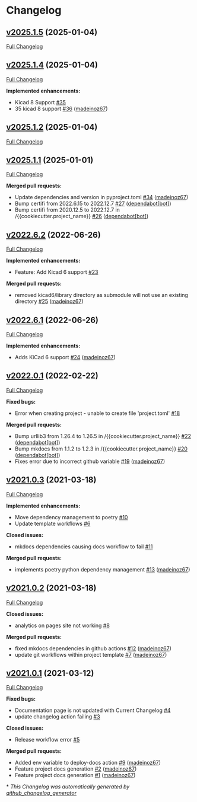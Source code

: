 # Changelog

## [v2025.1.5](https://github.com/madeinoz67/cookiecutter-kicad/tree/v2025.1.5) (2025-01-04)

[Full Changelog](https://github.com/madeinoz67/cookiecutter-kicad/compare/v2025.1.4...v2025.1.5)

## [v2025.1.4](https://github.com/madeinoz67/cookiecutter-kicad/tree/v2025.1.4) (2025-01-04)

[Full Changelog](https://github.com/madeinoz67/cookiecutter-kicad/compare/v2025.1.2...v2025.1.4)

**Implemented enhancements:**

- Kicad 8 Support [\#35](https://github.com/madeinoz67/cookiecutter-kicad/issues/35)
- 35 kicad 8 support [\#36](https://github.com/madeinoz67/cookiecutter-kicad/pull/36) ([madeinoz67](https://github.com/madeinoz67))

## [v2025.1.2](https://github.com/madeinoz67/cookiecutter-kicad/tree/v2025.1.2) (2025-01-04)

[Full Changelog](https://github.com/madeinoz67/cookiecutter-kicad/compare/v2025.1.1...v2025.1.2)

## [v2025.1.1](https://github.com/madeinoz67/cookiecutter-kicad/tree/v2025.1.1) (2025-01-01)

[Full Changelog](https://github.com/madeinoz67/cookiecutter-kicad/compare/v2022.6.2...v2025.1.1)

**Merged pull requests:**

- Update dependencies and version in pyproject.toml [\#34](https://github.com/madeinoz67/cookiecutter-kicad/pull/34) ([madeinoz67](https://github.com/madeinoz67))
- Bump certifi from 2022.6.15 to 2022.12.7 [\#27](https://github.com/madeinoz67/cookiecutter-kicad/pull/27) ([dependabot[bot]](https://github.com/apps/dependabot))
- Bump certifi from 2020.12.5 to 2022.12.7 in /{{cookiecutter.project\_name}} [\#26](https://github.com/madeinoz67/cookiecutter-kicad/pull/26) ([dependabot[bot]](https://github.com/apps/dependabot))

## [v2022.6.2](https://github.com/madeinoz67/cookiecutter-kicad/tree/v2022.6.2) (2022-06-26)

[Full Changelog](https://github.com/madeinoz67/cookiecutter-kicad/compare/v2022.6.1...v2022.6.2)

**Implemented enhancements:**

- Feature: Add Kicad 6 support [\#23](https://github.com/madeinoz67/cookiecutter-kicad/issues/23)

**Merged pull requests:**

- removed kicad6/library directory as submodule will not use an existing directory [\#25](https://github.com/madeinoz67/cookiecutter-kicad/pull/25) ([madeinoz67](https://github.com/madeinoz67))

## [v2022.6.1](https://github.com/madeinoz67/cookiecutter-kicad/tree/v2022.6.1) (2022-06-26)

[Full Changelog](https://github.com/madeinoz67/cookiecutter-kicad/compare/v2022.0.1...v2022.6.1)

**Implemented enhancements:**

- Adds KiCad 6 support [\#24](https://github.com/madeinoz67/cookiecutter-kicad/pull/24) ([madeinoz67](https://github.com/madeinoz67))

## [v2022.0.1](https://github.com/madeinoz67/cookiecutter-kicad/tree/v2022.0.1) (2022-02-22)

[Full Changelog](https://github.com/madeinoz67/cookiecutter-kicad/compare/v2021.0.3...v2022.0.1)

**Fixed bugs:**

- Error when creating project - unable to create file 'project.toml' [\#18](https://github.com/madeinoz67/cookiecutter-kicad/issues/18)

**Merged pull requests:**

- Bump urllib3 from 1.26.4 to 1.26.5 in /{{cookiecutter.project\_name}} [\#22](https://github.com/madeinoz67/cookiecutter-kicad/pull/22) ([dependabot[bot]](https://github.com/apps/dependabot))
- Bump mkdocs from 1.1.2 to 1.2.3 in /{{cookiecutter.project\_name}} [\#20](https://github.com/madeinoz67/cookiecutter-kicad/pull/20) ([dependabot[bot]](https://github.com/apps/dependabot))
- Fixes error due to incorrect github variable [\#19](https://github.com/madeinoz67/cookiecutter-kicad/pull/19) ([madeinoz67](https://github.com/madeinoz67))

## [v2021.0.3](https://github.com/madeinoz67/cookiecutter-kicad/tree/v2021.0.3) (2021-03-18)

[Full Changelog](https://github.com/madeinoz67/cookiecutter-kicad/compare/v2021.0.2...v2021.0.3)

**Implemented enhancements:**

- Move dependency management to poetry [\#10](https://github.com/madeinoz67/cookiecutter-kicad/issues/10)
- Update template workflows [\#6](https://github.com/madeinoz67/cookiecutter-kicad/issues/6)

**Closed issues:**

- mkdocs dependencies causing docs workflow to fail [\#11](https://github.com/madeinoz67/cookiecutter-kicad/issues/11)

**Merged pull requests:**

- implements poetry python dependency management [\#13](https://github.com/madeinoz67/cookiecutter-kicad/pull/13) ([madeinoz67](https://github.com/madeinoz67))

## [v2021.0.2](https://github.com/madeinoz67/cookiecutter-kicad/tree/v2021.0.2) (2021-03-18)

[Full Changelog](https://github.com/madeinoz67/cookiecutter-kicad/compare/v2021.0.1...v2021.0.2)

**Closed issues:**

- analytics on pages site not working [\#8](https://github.com/madeinoz67/cookiecutter-kicad/issues/8)

**Merged pull requests:**

- fixed mkdocs dependencies in github actions [\#12](https://github.com/madeinoz67/cookiecutter-kicad/pull/12) ([madeinoz67](https://github.com/madeinoz67))
- update git workflows within project template [\#7](https://github.com/madeinoz67/cookiecutter-kicad/pull/7) ([madeinoz67](https://github.com/madeinoz67))

## [v2021.0.1](https://github.com/madeinoz67/cookiecutter-kicad/tree/v2021.0.1) (2021-03-12)

[Full Changelog](https://github.com/madeinoz67/cookiecutter-kicad/compare/357798b0d6802b43069aabfa22602bb10d33fbe5...v2021.0.1)

**Fixed bugs:**

- Documentation page is not updated with Current Changelog [\#4](https://github.com/madeinoz67/cookiecutter-kicad/issues/4)
- update changelog action failing [\#3](https://github.com/madeinoz67/cookiecutter-kicad/issues/3)

**Closed issues:**

- Release workflow error  [\#5](https://github.com/madeinoz67/cookiecutter-kicad/issues/5)

**Merged pull requests:**

- Added env variable to deploy-docs action [\#9](https://github.com/madeinoz67/cookiecutter-kicad/pull/9) ([madeinoz67](https://github.com/madeinoz67))
- Feature project docs generation [\#2](https://github.com/madeinoz67/cookiecutter-kicad/pull/2) ([madeinoz67](https://github.com/madeinoz67))
- Feature project docs generation [\#1](https://github.com/madeinoz67/cookiecutter-kicad/pull/1) ([madeinoz67](https://github.com/madeinoz67))



\* *This Changelog was automatically generated by [github_changelog_generator](https://github.com/github-changelog-generator/github-changelog-generator)*
